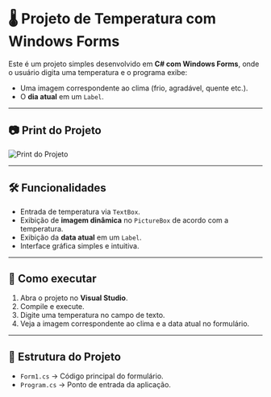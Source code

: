 # 🌡️ Projeto de Temperatura com Windows Forms

Este é um projeto simples desenvolvido em **C# com Windows Forms**, onde o usuário digita uma temperatura e o programa exibe:

- Uma imagem correspondente ao clima (frio, agradável, quente etc.).
- O **dia atual** em um `Label`.

---

## 📷 Print do Projeto

![Print do Projeto](C:\Users\guilherme.vsilva38\source\repos\ClimaTempo\ClimaTempo\print.jpg)

---

## 🛠️ Funcionalidades

- Entrada de temperatura via `TextBox`.
- Exibição de **imagem dinâmica** no `PictureBox` de acordo com a temperatura.
- Exibição da **data atual** em um `Label`.
- Interface gráfica simples e intuitiva.

---

## 🚀 Como executar

1. Abra o projeto no **Visual Studio**.
2. Compile e execute.
3. Digite uma temperatura no campo de texto.
4. Veja a imagem correspondente ao clima e a data atual no formulário.

---

## 📂 Estrutura do Projeto

- `Form1.cs` → Código principal do formulário.
- `Program.cs` → Ponto de entrada da aplicação.


